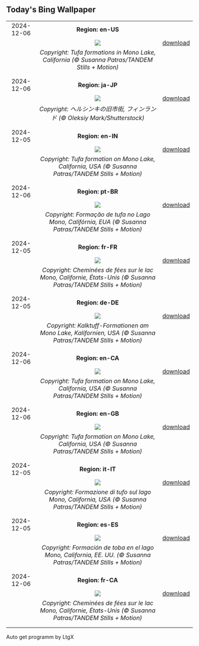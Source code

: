 ## Today's Bing Wallpaper
|      |      |      |
| :----: | :----: | :----: |
|2024-12-06|**Region: en-US**||
||![](https://www.bing.com/th?id=OHR.MonoTufa_EN-US7607210506_UHD.jpg&pid=hp&w=1152&h=648&rs=1&c=4)| [download](https://www.bing.com/th?id=OHR.MonoTufa_EN-US7607210506_UHD.jpg)|
||*Copyright: Tufa formations in Mono Lake, California (© Susanna Patras/TANDEM Stills + Motion)*
||
|||
|2024-12-06|**Region: ja-JP**||
||![](https://www.bing.com/th?id=OHR.HelsinkiDusk_JA-JP8216541034_UHD.jpg&pid=hp&w=1152&h=648&rs=1&c=4)| [download](https://www.bing.com/th?id=OHR.HelsinkiDusk_JA-JP8216541034_UHD.jpg)|
||*Copyright: ヘルシンキの旧市街, フィンランド (© Oleksiy Mark/Shutterstock)*
||
|||
|2024-12-05|**Region: en-IN**||
||![](https://www.bing.com/th?id=OHR.MonoTufa_EN-IN2578939152_UHD.jpg&pid=hp&w=1152&h=648&rs=1&c=4)| [download](https://www.bing.com/th?id=OHR.MonoTufa_EN-IN2578939152_UHD.jpg)|
||*Copyright: Tufa formation on Mono Lake, California, USA (© Susanna Patras/TANDEM Stills + Motion)*
||
|||
|2024-12-06|**Region: pt-BR**||
||![](https://www.bing.com/th?id=OHR.MonoTufa_PT-BR8311694912_UHD.jpg&pid=hp&w=1152&h=648&rs=1&c=4)| [download](https://www.bing.com/th?id=OHR.MonoTufa_PT-BR8311694912_UHD.jpg)|
||*Copyright: Formação de tufa no Lago Mono, Califórnia, EUA (© Susanna Patras/TANDEM Stills + Motion)*
||
|||
|2024-12-05|**Region: fr-FR**||
||![](https://www.bing.com/th?id=OHR.MonoTufa_FR-FR7760480527_UHD.jpg&pid=hp&w=1152&h=648&rs=1&c=4)| [download](https://www.bing.com/th?id=OHR.MonoTufa_FR-FR7760480527_UHD.jpg)|
||*Copyright: Cheminées de fées sur le lac Mono, Californie, États-Unis (© Susanna Patras/TANDEM Stills + Motion)*
||
|||
|2024-12-05|**Region: de-DE**||
||![](https://www.bing.com/th?id=OHR.MonoTufa_DE-DE3076493863_UHD.jpg&pid=hp&w=1152&h=648&rs=1&c=4)| [download](https://www.bing.com/th?id=OHR.MonoTufa_DE-DE3076493863_UHD.jpg)|
||*Copyright: Kalktuff-Formationen am Mono Lake, Kalifornien, USA (© Susanna Patras/TANDEM Stills + Motion)*
||
|||
|2024-12-06|**Region: en-CA**||
||![](https://www.bing.com/th?id=OHR.MonoTufa_EN-CA0552920922_UHD.jpg&pid=hp&w=1152&h=648&rs=1&c=4)| [download](https://www.bing.com/th?id=OHR.MonoTufa_EN-CA0552920922_UHD.jpg)|
||*Copyright: Tufa formation on Mono Lake, California, USA (© Susanna Patras/TANDEM Stills + Motion)*
||
|||
|2024-12-06|**Region: en-GB**||
||![](https://www.bing.com/th?id=OHR.MonoTufa_EN-GB2751110672_UHD.jpg&pid=hp&w=1152&h=648&rs=1&c=4)| [download](https://www.bing.com/th?id=OHR.MonoTufa_EN-GB2751110672_UHD.jpg)|
||*Copyright: Tufa formation on Mono Lake, California, USA (© Susanna Patras/TANDEM Stills + Motion)*
||
|||
|2024-12-05|**Region: it-IT**||
||![](https://www.bing.com/th?id=OHR.MonoTufa_IT-IT7280531919_UHD.jpg&pid=hp&w=1152&h=648&rs=1&c=4)| [download](https://www.bing.com/th?id=OHR.MonoTufa_IT-IT7280531919_UHD.jpg)|
||*Copyright: Formazione di tufo sul lago Mono, California, USA (© Susanna Patras/TANDEM Stills + Motion)*
||
|||
|2024-12-05|**Region: es-ES**||
||![](https://www.bing.com/th?id=OHR.MonoTufa_ES-ES5680037517_UHD.jpg&pid=hp&w=1152&h=648&rs=1&c=4)| [download](https://www.bing.com/th?id=OHR.MonoTufa_ES-ES5680037517_UHD.jpg)|
||*Copyright: Formación de toba en el lago Mono, California, EE. UU. (© Susanna Patras/TANDEM Stills + Motion)*
||
|||
|2024-12-06|**Region: fr-CA**||
||![](https://www.bing.com/th?id=OHR.MonoTufa_FR-CA2264462783_UHD.jpg&pid=hp&w=1152&h=648&rs=1&c=4)| [download](https://www.bing.com/th?id=OHR.MonoTufa_FR-CA2264462783_UHD.jpg)|
||*Copyright: Cheminées de fées sur le lac Mono, Californie, États-Unis (© Susanna Patras/TANDEM Stills + Motion)*
||
|||

Auto get programm by LtgX
